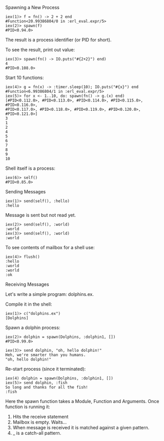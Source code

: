 Spawning a New Process

    iex(1)> f = fn() -> 2 + 2 end
    #Function<20.99386804/0 in :erl_eval.expr/5>
    iex(2)> spawn(f)
    #PID<0.94.0>

The result is a process identifier (or PID for short).

To see the result, print out value:

    iex(3)> spawn(fn() -> IO.puts("#{2+2}") end)  
    4
    #PID<0.108.0>

Start 10 functions:

    iex(4)> g = fn(x) -> :timer.sleep(10); IO.puts("#{x}") end
    #Function<6.99386804/1 in :erl_eval.expr/5>
    iex(5)> for x <- 1..10, do: spawn(fn() -> g.(x) end)
    [#PID<0.112.0>, #PID<0.113.0>, #PID<0.114.0>, #PID<0.115.0>, #PID<0.116.0>,
    #PID<0.117.0>, #PID<0.118.0>, #PID<0.119.0>, #PID<0.120.0>, #PID<0.121.0>]
    3
    1
    2
    4        
    5        
    6        
    7        
    8        
    9        
    10       

Shell itself is a process:

    iex(6)> self()
    #PID<0.85.0>
    
Sending Messages

    iex(1)> send(self(), :hello)
    :hello

Message is sent but not read yet.

    iex(2)> send(self(), :world)
    :world
    iex(3)> send(self(), :world)
    :world

To see contents of mailbox for a shell use:

    iex(4)> flush()
    :hello
    :world
    :world
    :ok

Receiving Messages

Let's write a simple program: dolphins.ex.

Compile it in the shell:

    iex(1)> c("dolphins.ex")
    [Dolphins]

Spawn a dolphin process:

    iex(2)> dolphin = spawn(Dolphins, :dolphin1, [])
    #PID<0.99.0>
     
    iex(3)> send dolphin, "oh, hello dolphin!"
    Heh, we're smarter than you humans.
    "oh, hello dolphin!"

Re-start process (since it terminated):

    iex(4) dolphin = spawn(Dolphins, :dolphin1, [])
    iex(5)> send dolphin, :fish                    
    So long and thanks for all the fish!
    :fish
 
 Here the spawn function takes a Module, Function and Arguments. Once function
 is running it:

 1. Hits the receive statement
 2. Mailbox is empty. Waits...
 3. When message is received it is matched against a given pattern.
 4. _ is a catch-all pattern.


